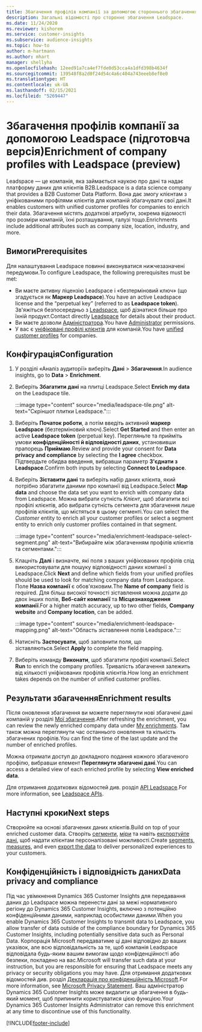 ```yaml
---
title: Збагачення профілів компанії за допомогою стороннього збагачення Leadspace
description: Загальні відомості про стороннє збагачення Leadspace.
ms.date: 11/24/2020
ms.reviewer: kishorem
ms.service: customer-insights
ms.subservice: audience-insights
ms.topic: how-to
author: m-hartmann
ms.author: mhart
manager: shellyha
ms.openlocfilehash: 12eed91a7ca4ef7fde0d53cca4a1dfd398b4634f
ms.sourcegitcommit: 139548f8a2d0f24d54c4a6c404a743eeeb8ef8e0
ms.translationtype: HT
ms.contentlocale: uk-UA
ms.lasthandoff: 02/15/2021
ms.locfileid: "5269447"
---
```

# <a name="enrichment-of-company-profiles-with-leadspace-preview"></a><span data-ttu-id="b18c9-103">Збагачення профілів компанії за допомогою Leadspace (підготовча версія)</span><span class="sxs-lookup"><span data-stu-id="b18c9-103">Enrichment of company profiles with Leadspace (preview)</span></span>

<span data-ttu-id="b18c9-104">Leadspace — це компанія, яка займається наукою про дані та надає платформу даних для клієнтів B2B.</span><span class="sxs-lookup"><span data-stu-id="b18c9-104">Leadspace is a data science company that provides a B2B Customer Data Platform.</span></span> <span data-ttu-id="b18c9-105">Вона дає змогу клієнтам з уніфікованими профілями клієнтів для компаній збагачувати свої дані.</span><span class="sxs-lookup"><span data-stu-id="b18c9-105">It enables customers with unified customer profiles for companies to enrich their data.</span></span> <span data-ttu-id="b18c9-106">Збагачення містять додаткові атрибути, зокрема відомості про розміри компаній, їхні розташування, галузі тощо.</span><span class="sxs-lookup"><span data-stu-id="b18c9-106">Enrichments include additional attributes such as company size, location, industry, and more.</span></span>

## <a name="prerequisites"></a><span data-ttu-id="b18c9-107">Вимоги</span><span class="sxs-lookup"><span data-stu-id="b18c9-107">Prerequisites</span></span>

<span data-ttu-id="b18c9-108">Для налаштування Leadspace повинні виконуватися нижчезазначені передумови.</span><span class="sxs-lookup"><span data-stu-id="b18c9-108">To configure Leadspace, the following prerequisites must be met:</span></span>

- <span data-ttu-id="b18c9-109">Ви маєте активну ліцензію Leadspace і «безтерміновий ключ» (що згадується як **Маркер Leadspace**).</span><span class="sxs-lookup"><span data-stu-id="b18c9-109">You have an active Leadspace license and the “perpetual key” (referred to as **Leadspace token**).</span></span> <span data-ttu-id="b18c9-110">Зв'яжіться безпосередньо з [Leadspace](https://www.leadspace.com/products/leadspace-on-demand/), щоб дізнатися більше про їхній продукт.</span><span class="sxs-lookup"><span data-stu-id="b18c9-110">Contact directly [Leadspace](https://www.leadspace.com/products/leadspace-on-demand/) for details about their product.</span></span>
- <span data-ttu-id="b18c9-111">Ви маєте дозволи [Адміністратора](permissions.md#administrator).</span><span class="sxs-lookup"><span data-stu-id="b18c9-111">You have [Administrator](permissions.md#administrator) permissions.</span></span>
- <span data-ttu-id="b18c9-112">У вас є [уніфіковані профілі клієнтів](customer-profiles.md) для компаній.</span><span class="sxs-lookup"><span data-stu-id="b18c9-112">You have [unified customer profiles](customer-profiles.md) for companies.</span></span>

## <a name="configuration"></a><span data-ttu-id="b18c9-113">Конфігурація</span><span class="sxs-lookup"><span data-stu-id="b18c9-113">Configuration</span></span>

1. <span data-ttu-id="b18c9-114">У розділі «Аналіз аудиторії» виберіть **Дані** > **Збагачення**.</span><span class="sxs-lookup"><span data-stu-id="b18c9-114">In audience insights, go to **Data** > **Enrichment**.</span></span>

1. <span data-ttu-id="b18c9-115">Виберіть **Збагатити дані** на плитці Leadspace.</span><span class="sxs-lookup"><span data-stu-id="b18c9-115">Select **Enrich my data** on the Leadspace tile.</span></span>

   :::image type="content" source="media/leadspace-tile.png" alt-text="Скріншот плитки Leadspace.":::

1. <span data-ttu-id="b18c9-117">Виберіть **Початок роботи**, а потім введіть активний **маркер Leadspace** (безтерміновий ключ).</span><span class="sxs-lookup"><span data-stu-id="b18c9-117">Select **Get Started** and then enter an active **Leadspace token** (perpetual key).</span></span> <span data-ttu-id="b18c9-118">Перегляньте та прийміть умови **конфіденційності й відповідності даних**, установивши прапорець **Приймаю**.</span><span class="sxs-lookup"><span data-stu-id="b18c9-118">Review and provide your consent for **Data privacy and compliance** by selecting the **I agree** checkbox.</span></span> <span data-ttu-id="b18c9-119">Підтвердьте обидва введення, вибравши параметр **З'єднати з Leadspace**.</span><span class="sxs-lookup"><span data-stu-id="b18c9-119">Confirm both inputs by selecting **Connect to Leadspace**.</span></span>

1. <span data-ttu-id="b18c9-120">Виберіть **Зіставити дані** та виберіть набір даних клієнта, який потрібно збагатити даними про компанії від Leadspace.</span><span class="sxs-lookup"><span data-stu-id="b18c9-120">Select **Map data** and choose the data set you want to enrich with company data from Leadspace.</span></span> <span data-ttu-id="b18c9-121">Можна вибрати сутність *Клієнт*, щоб збагатити всі профілі клієнтів, або вибрати сутність сегмента для збагачення лише профілів клієнтів, що містяться в цьому сегменті.</span><span class="sxs-lookup"><span data-stu-id="b18c9-121">You can select the *Customer* entity to enrich all your customer profiles or select a segment entity to enrich only customer profiles contained in that segment.</span></span>

   :::image type="content" source="media/enrichment-leadspace-select-segment.png" alt-text="Вибирайте між збагаченням профілів клієнтів та сегментами.":::

1. <span data-ttu-id="b18c9-123">Клацніть **Далі** і визначте, які поля з ваших уніфікованих профілів слід використовувати для пошуку відповідності даних компанії з Leadspace.</span><span class="sxs-lookup"><span data-stu-id="b18c9-123">Click **Next** and define which fields from your unified profiles should be used to look for matching company data from Leadspace.</span></span> <span data-ttu-id="b18c9-124">Поле **Назва компанії** є обов'язковим.</span><span class="sxs-lookup"><span data-stu-id="b18c9-124">The **Name of company** field is required.</span></span> <span data-ttu-id="b18c9-125">Для більш високої точності зіставлення можна додати до двох інших полів, **Веб-сайт компанії** та **Місцезнаходження компанії**.</span><span class="sxs-lookup"><span data-stu-id="b18c9-125">For a higher match accuracy, up to two other fields, **Company website** and **Company location**, can be added.</span></span>

   :::image type="content" source="media/enrichment-leadspace-mapping.png" alt-text="Область зіставлення полів Leadspace.":::
   
1. <span data-ttu-id="b18c9-127">Натисніть **Застосувати**, щоб заповнити поля, що зіставляються.</span><span class="sxs-lookup"><span data-stu-id="b18c9-127">Select **Apply** to complete the field mapping.</span></span>

1. <span data-ttu-id="b18c9-128">Виберіть команду **Виконати**, щоб збагатити профілі компанії.</span><span class="sxs-lookup"><span data-stu-id="b18c9-128">Select **Run** to enrich the company profiles.</span></span> <span data-ttu-id="b18c9-129">Тривалість збагачення залежить від кількості уніфікованих профілів клієнтів.</span><span class="sxs-lookup"><span data-stu-id="b18c9-129">How long an enrichment takes depends on the number of unified customer profiles.</span></span>

## <a name="enrichment-results"></a><span data-ttu-id="b18c9-130">Результати збагачення</span><span class="sxs-lookup"><span data-stu-id="b18c9-130">Enrichment results</span></span>

<span data-ttu-id="b18c9-131">Після оновлення збагачення ви можете переглянути нові збагачені дані компаній у розділі [Мої збагачення](enrichment-hub.md).</span><span class="sxs-lookup"><span data-stu-id="b18c9-131">After refreshing the enrichment, you can review the newly enriched company data under [My enrichments](enrichment-hub.md).</span></span> <span data-ttu-id="b18c9-132">Там також можна переглянути час останнього оновлення та кількість збагачених профілів.</span><span class="sxs-lookup"><span data-stu-id="b18c9-132">You can find the time of the last update and the number of enriched profiles.</span></span>

<span data-ttu-id="b18c9-133">Можна отримати доступ до докладного подання кожного збагаченого профілю, вибравши елемент **Переглянути збагачені дані**.</span><span class="sxs-lookup"><span data-stu-id="b18c9-133">You can access a detailed view of each enriched profile by selecting **View enriched data**.</span></span>

<span data-ttu-id="b18c9-134">Для отримання додаткових відомостей див. розділ [API Leadspace](https://support.leadspace.com/hc/en-us/sections/201997649-API).</span><span class="sxs-lookup"><span data-stu-id="b18c9-134">For more information, see [Leadspace APIs](https://support.leadspace.com/hc/en-us/sections/201997649-API).</span></span>

## <a name="next-steps"></a><span data-ttu-id="b18c9-135">Наступні кроки</span><span class="sxs-lookup"><span data-stu-id="b18c9-135">Next steps</span></span>

<span data-ttu-id="b18c9-136">Створюйте на основі збагачених даних клієнтів.</span><span class="sxs-lookup"><span data-stu-id="b18c9-136">Build on top of your enriched customer data.</span></span> <span data-ttu-id="b18c9-137">Створіть [сегменти](segments.md), [міри](measures.md) та навіть [експортуйте дані](export-destinations.md), щоб надати клієнтам персоналізовані можливості.</span><span class="sxs-lookup"><span data-stu-id="b18c9-137">Create [segments](segments.md), [measures](measures.md), and even [export the data](export-destinations.md) to deliver personalized experiences to your customers.</span></span>

## <a name="data-privacy-and-compliance"></a><span data-ttu-id="b18c9-138">Конфіденційність і відповідність даних</span><span class="sxs-lookup"><span data-stu-id="b18c9-138">Data privacy and compliance</span></span>

<span data-ttu-id="b18c9-139">Під час увімкнення Dynamics 365 Customer Insights для передавання даних до Leadspace можна перенести дані за межі нормативного регіону до Dynamics 365 Customer Insights, включно з потенційно конфіденційними даними, наприклад особистими даними.</span><span class="sxs-lookup"><span data-stu-id="b18c9-139">When you enable Dynamics 365 Customer Insights to transmit data to Leadspace, you allow transfer of data outside of the compliance boundary for Dynamics 365 Customer Insights, including potentially sensitive data such as Personal Data.</span></span> <span data-ttu-id="b18c9-140">Корпорація Microsoft передаватиме ці дані відповідно до ваших указівок, але всю відповідальність за те, щоб компанія Leadspace відповідала будь-яким вашим вимогам щодо конфіденційності або безпеки, покладено на вас.</span><span class="sxs-lookup"><span data-stu-id="b18c9-140">Microsoft will transfer such data at your instruction, but you are responsible for ensuring that Leadspace meets any privacy or security obligations you may have.</span></span> <span data-ttu-id="b18c9-141">Для отримання додаткових відомостей див. розділ [Декларація про конфіденційність Microsoft](https://go.microsoft.com/fwlink/?linkid=396732).</span><span class="sxs-lookup"><span data-stu-id="b18c9-141">For more information, see [Microsoft Privacy Statement](https://go.microsoft.com/fwlink/?linkid=396732).</span></span>
<span data-ttu-id="b18c9-142">Ваш адміністратор Dynamics 365 Customer Insights може видалити це збагачення в будь-який момент, щоб припинити користуватися цією функцією.</span><span class="sxs-lookup"><span data-stu-id="b18c9-142">Your Dynamics 365 Customer Insights Administrator can remove this enrichment at any time to discontinue use of this functionality.</span></span>


[!INCLUDE[footer-include](../includes/footer-banner.md)]
